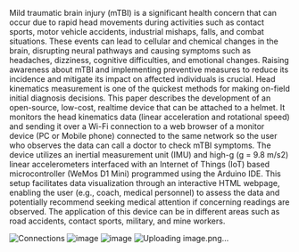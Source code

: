 Mild traumatic brain injury (mTBI) is a significant health concern that can occur due to
rapid head movements during activities such as contact sports, motor vehicle
accidents, industrial mishaps, falls, and combat situations. These events can lead to
cellular and chemical changes in the brain, disrupting neural pathways and causing
symptoms such as headaches, dizziness, cognitive difficulties, and emotional changes.
Raising awareness about mTBI and implementing preventive measures to reduce its
incidence and mitigate its impact on affected individuals is crucial. Head kinematics
measurement is one of the quickest methods for making on-field initial diagnosis
decisions. This paper describes the development of an open-source, low-cost, realtime
device that can be attached to a helmet. It monitors the head kinematics data
(linear acceleration and rotational speed) and sending it over a Wi-Fi connection to a
web browser of a monitor device (PC or Mobile phone) connected to the same network
so the user who observes the data can call a doctor to check mTBI symptoms. The
device utilizes an inertial measurement unit (IMU) and high-g (g = 9.8 m/s2) linear
accelerometers interfaced with an Internet of Things (IoT) based microcontroller
(WeMos D1 Mini) programmed using the Arduino IDE. This setup facilitates data
visualization through an interactive HTML webpage, enabling the user (e.g., coach,
medical personnel) to assess the data and potentially recommend seeking medical
attention if concerning readings are observed. The application of this device can be in
different areas such as road accidents, contact sports, military, and mine workers.

![Connections](https://github.com/user-attachments/assets/8a3f8831-c3b2-4884-bb86-18d5da839d3b)
![image](https://github.com/user-attachments/assets/180d4024-d1df-416c-8c52-915238a407cb)
![image](https://github.com/user-attachments/assets/45f6670d-4a93-411d-86d9-23d831488a82)
![Uploading image.png…]()



